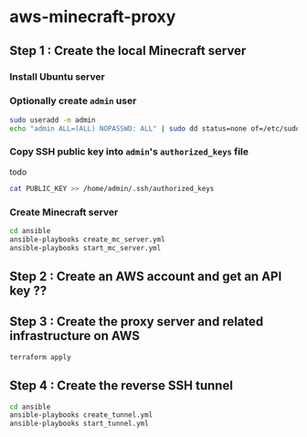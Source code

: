 # aws-minecraft-proxy

## Step 1 : Create the local Minecraft server

### Install Ubuntu server

### Optionally create `admin` user

```sh
sudo useradd -m admin
echo "admin ALL=(ALL) NOPASSWD: ALL" | sudo dd status=none of=/etc/sudoers.d/admin
```

### Copy SSH public key into `admin`'s `authorized_keys` file

todo
```sh 
cat PUBLIC_KEY >> /home/admin/.ssh/authorized_keys
```

### Create Minecraft server

```sh
cd ansible
ansible-playbooks create_mc_server.yml
ansible-playbooks start_mc_server.yml
```

## Step 2 : Create an AWS account and get an API key ??

## Step 3 : Create the proxy server and related infrastructure on AWS

```sh
terraform apply
```

## Step 4 : Create the reverse SSH tunnel

```sh
cd ansible
ansible-playbooks create_tunnel.yml  
ansible-playbooks start_tunnel.yml
```
